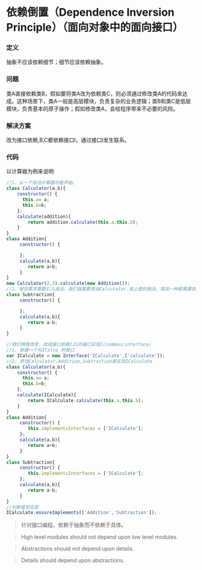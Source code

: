 依赖倒置（Dependence Inversion Principle）（面向对象中的面向接口）
================================================
### 定义
抽象不应该依赖细节；细节应该依赖抽象。
### 问题
类A直接依赖类B，假如要将类A改为依赖类C，则必须通过修改类A的代码来达成。这种场景下，类A一般是高层模块，负责复杂的业务逻辑；类B和类C是低层模块，负责基本的原子操作；假如修改类A，会给程序带来不必要的风险。
### 解决方案
改为接口依赖,B,C都依赖接口I，通过接口I发生联系。
### 代码
以计算器为例来说明
````js
//1、从一个加法计算器功能开始。
class Calculator(a,b){
    constructor() {
      this.a= a;
      this.b=b;
    };
    calculate(addition){
        return addition.calculate(this.a,this.b);
    }    
}
class Addition{
     constructor() {

     };
     calculate(a,b){
        return a+b;
     }
}
new Calculator(2,3).calculate(new Addition());
//2、增加需求需要引入减法，我们就需要改动Calcutator.按上面的做法，每加一种都需要改动Calcutator,耦合太高了。
class Subtraction{
     constructor() {

     };
     calculate(a,b){
        return a-b;
     }
}

//我们稍做改变，改成接口依赖[JS的接口实现](common/interface)
//1. 新建一个叫ICalcu 的接口
var ICalculate = new Interface('ICalculate',['calculate']);
//2. 修改Calculator,Addition,Subtraction都实现ICalculate
class Calculator(a,b){
    constructor() {
      this.a= a;
      this.b=b;
    };
    calculate(ICalculate){
        return ICalculate.calculate(this.a,this.b);
    }    
}
class Addition{
     constructor() {
        this.implementsInterfaces = ['ICalculate'];       
     };
     calculate(a,b){
        return a+b;
     }
}
class Subtraction{
     constructor() {
        this.implementsInterfaces = ['ICalculate'];         
     };
     calculate(a,b){
        return a-b;
     }
}
//判断是否实现
ICalculate.ensureImplements(['Addition','Subtraction']);
````
> 针对接口编程，依赖于抽象而不依赖于具体。

> High level modules should not depend upon low level modules.

> Abstractions should not depend upon details.

> Details should depend upon abstractions.

